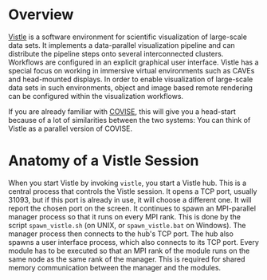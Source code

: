 # Overview

[Vistle](https://vistle.io) is a software environment for scientific visualization of large-scale data sets. It implements a data-parallel visualization pipeline and can distribute the pipeline steps onto several interconnected clusters. Workflows are configured in an explicit graphical user interface. Vistle has a special focus on working in immersive virtual environments such as CAVEs and head-mounted displays. In order to enable visualization of large-scale data sets in such environments, object and image based remote rendering can be configured within the visualization workflows.

If you are already familiar with [COVISE](https://www.hlrs.de/covise/), this will give you a head-start because of a lot of similarities between the two systems: You can think of Vistle as a parallel version of COVISE.


# Anatomy of a Vistle Session

When you start Vistle by invoking `vistle`, you start a Vistle hub. This is a central process that controls the Vistle session. It opens a TCP port, usually 31093, but if this port is already in use, it will choose a different one. It will report the chosen port on the screen. It continues to spawn an MPI-parallel manager process so that it runs on every MPI rank. This is done by the script `spawn_vistle.sh` (on UNIX, or `spawn_vistle.bat` on Windows). The manager process then connects to the hub's TCP port. The hub also spawns a user interface process, which also connects to its TCP port. Every module has to be executed so that an MPI rank of the module runs on the same node as the same rank of the manager. This is required for shared memory communication between the manager and the modules.
